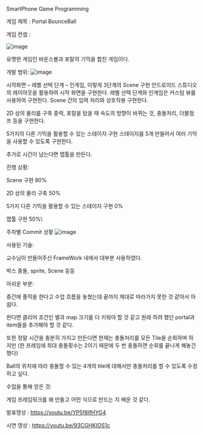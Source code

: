 SmartPhone Game Programming

게임 제목 : Portal BounceBall

게임 컨셉 :

![image](https://github.com/user-attachments/assets/bfaf109c-e2ec-47eb-9eef-c1c1d99ebd8e)


유명한 게임인 바운스볼과 포탈의 기믹을 합친 게임이다.

개발 범위:
![image](https://github.com/user-attachments/assets/2f880073-3802-4a8c-8fad-089115928828)


시작화면 – 레벨 선택 단계 – 인게임, 이렇게 3단계의 Scene 구현 안드로이드 스튜디오의 레이아웃을 활용하여 시작 화면을 구현한다. 레벨 선택 단계와 인게임은 커스텀 뷰를 사용하여 구현한다. Scene 간의 입력 처리와 상호작용 구현한다.

2D 상의 물리를 구축 중력, 포탈을 탔을 때 속도의 방향이 바뀌는 것, 충돌처리, 더블점프 등을 구현한다.

5가지의 다른 기믹을 활용할 수 있는 스테이지 구현 스테이지를 5개 만들어서 여러 기믹을 사용할 수 있도록 구현한다.

추가로 시간이 남는다면 맵툴을 만든다.

진행 상황:

Scene 구현 80%

2D 상의 물리 구축 50%

5가지 다른 기믹을 활용할 수 있는 스테이지 구현 0%

맵툴 구현 50%\

주차별 Commit 상황 
![image](https://github.com/user-attachments/assets/2c86005f-6102-4cf8-8458-3d92e2ff328d)


사용된 기술:

교수님이 만들어주신 FrameWork 내에서 대부분 사용하였다.

박스 충돌, sprite, Scene 등등


아쉬운 부분:

중간에 졸작을 한다고 수업 흐름을 놓쳤는데 끝까지 제대로 따라가지 못한 것 같아서 아쉽다.

판다면 클리어 조건인 별과 map 크기를 더 키워야 할 것 같고 원래 하려 했던 portal과 item들을 추가해야 할 것 같다.

또한 정말 시간을 충분히 가지고 만든다면 현재는 충돌처리를 모든 Tile을 순회하며 하지만 (한 프레임에 최대 충돌횟수는 2이기 때문에 두 번 충돌하면 순회를 끝나게 해놓긴 했다) 

Ball의 위치에 따라 충돌할 수 있는 4개의 tile에 대해서만 충돌처리를 할 수 있도록 수정하고 싶다.

수업을 통해 얻은 것:

게임 프레임워크를 왜 만들고 어떤 식으로 만드는 지 배운 것 같다.

발표영상 : https://youtu.be/YP5f8lfHYG4

시연 영상 : https://youtu.be/93CGHKIOS1c
